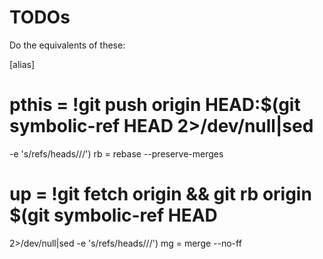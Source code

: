 TODOs
=====

Do the equivalents of these:

[alias]
#       pthis = !git push origin HEAD:$(git symbolic-ref HEAD 2>/dev/null|sed
-e 's/refs\/heads\///')
        rb = rebase --preserve-merges
#       up = !git fetch origin && git rb origin $(git symbolic-ref HEAD
2>/dev/null|sed -e 's/refs\/heads\///')
        mg = merge --no-ff

